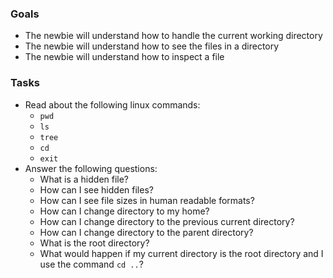 ### Goals
- The newbie will understand how to handle the current working directory
- The newbie will understand how to see the files in a directory
- The newbie will understand how to inspect a file

### Tasks
- Read about the following linux commands:
  - `pwd`
  - `ls`
  - `tree`
  - `cd`
  - `exit`
- Answer the following questions:
  - What is a hidden file?
  - How can I see hidden files?
  - How can I see file sizes in human readable formats?
  - How can I change directory to my home?
  - How can I change directory to the previous current directory?
  - How can I change directory to the parent directory?
  - What is the root directory?
  - What would happen if my current directory is the root directory and I use the command `cd ..`?
